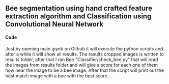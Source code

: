 ## Bee segmentation using hand crafted feature extraction algorithm and Classification using Convolutional Neural Network 

#### Code
Just by opening main.ipynb on Github it will execute the python scripts and after a while it will show all results.
The results cropped images is written to results folder, after that I ran Bee "Classifier/check_bee.py" that will read the images from results folder and will give a score for each one of them how near the image to be a bee image. After that the script will print out the best match image with a bee with the best score.